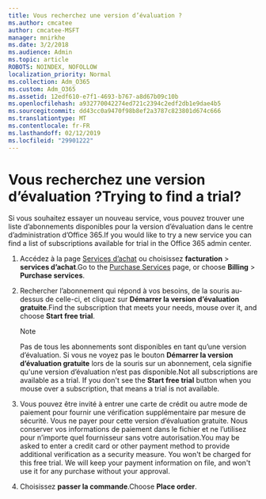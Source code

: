 ```yaml
---
title: Vous recherchez une version d’évaluation ?
ms.author: cmcatee
author: cmcatee-MSFT
manager: mnirkhe
ms.date: 3/2/2018
ms.audience: Admin
ms.topic: article
ROBOTS: NOINDEX, NOFOLLOW
localization_priority: Normal
ms.collection: Adm_O365
ms.custom: Adm_O365
ms.assetid: 12edf610-e7f1-4693-b767-a8d67b09c10b
ms.openlocfilehash: a932770042274ed721c2394c2edf2db1e9dae4b5
ms.sourcegitcommit: dd43cc0a9470f98b8ef2a3787c823801d674c666
ms.translationtype: MT
ms.contentlocale: fr-FR
ms.lasthandoff: 02/12/2019
ms.locfileid: "29901222"
---
```

# <a name="trying-to-find-a-trial"></a><span data-ttu-id="e3d15-102">Vous recherchez une version d’évaluation ?</span><span class="sxs-lookup"><span data-stu-id="e3d15-102">Trying to find a trial?</span></span>

<span data-ttu-id="e3d15-103">Si vous souhaitez essayer un nouveau service, vous pouvez trouver une liste d’abonnements disponibles pour la version d’évaluation dans le centre d’administration d’Office 365.</span><span class="sxs-lookup"><span data-stu-id="e3d15-103">If you would like to try a new service you can find a list of subscriptions available for trial in the Office 365 admin center.</span></span>
  
1. <span data-ttu-id="e3d15-104">Accédez à la page [Services d’achat](https://go.microsoft.com/fwlink/p/?linkid=868433) ou choisissez **facturation** \> **services d’achat**.</span><span class="sxs-lookup"><span data-stu-id="e3d15-104">Go to the [Purchase Services](https://go.microsoft.com/fwlink/p/?linkid=868433) page, or choose **Billing** \> **Purchase services**.</span></span>
    
2. <span data-ttu-id="e3d15-105">Rechercher l’abonnement qui répond à vos besoins, de la souris au-dessus de celle-ci, et cliquez sur **Démarrer la version d’évaluation gratuite**.</span><span class="sxs-lookup"><span data-stu-id="e3d15-105">Find the subscription that meets your needs, mouse over it, and choose **Start free trial**.</span></span>
    
    > [!NOTE]
    > <span data-ttu-id="e3d15-p101">Pas de tous les abonnements sont disponibles en tant qu’une version d’évaluation. Si vous ne voyez pas le bouton **Démarrer la version d’évaluation gratuite** lors de la souris sur un abonnement, cela signifie qu'une version d’évaluation n’est pas disponible.</span><span class="sxs-lookup"><span data-stu-id="e3d15-p101">Not all subscriptions are available as a trial. If you don't see the **Start free trial** button when you mouse over a subscription, that means a trial is not available.</span></span> 
  
3. <span data-ttu-id="e3d15-p102">Vous pouvez être invité à entrer une carte de crédit ou autre mode de paiement pour fournir une vérification supplémentaire par mesure de sécurité. Vous ne payer pour cette version d’évaluation gratuite. Nous conserver vos informations de paiement dans le fichier et ne l’utilisez pour n’importe quel fournisseur sans votre autorisation.</span><span class="sxs-lookup"><span data-stu-id="e3d15-p102">You may be asked to enter a credit card or other payment method to provide additional verification as a security measure. You won't be charged for this free trial. We will keep your payment information on file, and won't use it for any purchase without your approval.</span></span>
    
4. <span data-ttu-id="e3d15-111">Choisissez **passer la commande**.</span><span class="sxs-lookup"><span data-stu-id="e3d15-111">Choose **Place order**.</span></span>
    

